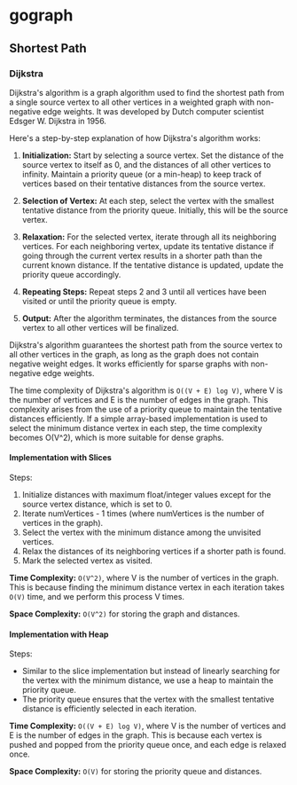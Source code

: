 # gograph

## Shortest Path

### Dijkstra

Dijkstra's algorithm is a graph algorithm used to find the shortest path from a single source vertex to all
other vertices in a weighted graph with non-negative edge weights. It was developed by Dutch computer scientist
Edsger W. Dijkstra in 1956.

Here's a step-by-step explanation of how Dijkstra's algorithm works:

1. **Initialization:** Start by selecting a source vertex. Set the distance of the source vertex to itself as 0, and the
   distances of all other vertices to infinity. Maintain a priority queue (or a min-heap) to keep track of vertices
   based on their tentative distances from the source vertex.

2. **Selection of Vertex:** At each step, select the vertex with the smallest tentative distance from the priority
   queue.
   Initially, this will be the source vertex.

3. **Relaxation:** For the selected vertex, iterate through all its neighboring vertices. For each neighboring vertex,
   update its tentative distance if going through the current vertex results in a shorter path than the current
   known distance. If the tentative distance is updated, update the priority queue accordingly.

4. **Repeating Steps:** Repeat steps 2 and 3 until all vertices have been visited or until the priority queue is empty.

5. **Output:** After the algorithm terminates, the distances from the source vertex to all other vertices will be
   finalized.

Dijkstra's algorithm guarantees the shortest path from the source vertex to all other vertices in the graph,
as long as the graph does not contain negative weight edges. It works efficiently for sparse graphs with
non-negative edge weights.

The time complexity of Dijkstra's algorithm is `O((V + E) log V)`, where V is the number of vertices and E is
the number of edges in the graph. This complexity arises from the use of a priority queue to maintain the tentative
distances efficiently. If a simple array-based implementation is used to select the minimum distance vertex in each
step, the time complexity becomes O(V^2), which is more suitable for dense graphs.

#### Implementation with Slices

Steps:

1. Initialize distances with maximum float/integer values except for the source vertex distance, which is set to 0.
2. Iterate numVertices - 1 times (where numVertices is the number of vertices in the graph).
3. Select the vertex with the minimum distance among the unvisited vertices.
4. Relax the distances of its neighboring vertices if a shorter path is found.
5. Mark the selected vertex as visited.

**Time Complexity:** `O(V^2)`, where V is the number of vertices in the graph. This is because finding the
minimum distance vertex in each iteration takes `O(V)` time, and we perform this process V times.

**Space Complexity:** `O(V^2)` for storing the graph and distances.

#### Implementation with Heap

Steps:

* Similar to the slice implementation but instead of linearly searching for the vertex with the minimum distance,
  we use a heap to maintain the priority queue.
* The priority queue ensures that the vertex with the smallest tentative distance is efficiently selected
  in each iteration.

**Time Complexity:** `O((V + E) log V)`, where V is the number of vertices and E is the number of edges in
the graph. This is because each vertex is pushed and popped from the priority queue once, and each
edge is relaxed once.

**Space Complexity:** `O(V)` for storing the priority queue and distances.

